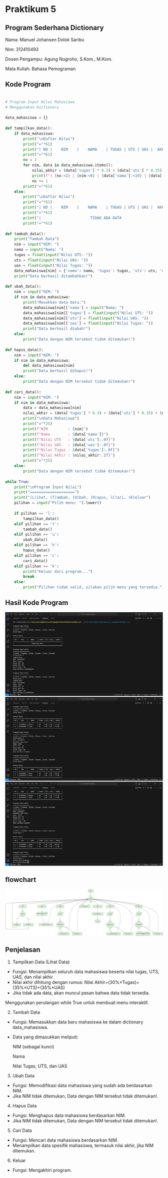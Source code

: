 # Praktikum 5
## Program Sederhana Dictionary
Nama: Manuel Johansen Dolok Saribu

Nim: 312410493

Dosen Pengampu: Agung Nugroho, S.Kom., M.Kom.

Mata Kuliah: Bahasa Pemograman
## Kode Program
```python

# Program Input Nilai Mahasiswa
# Menggunakan Dictionary

data_mahasiswa = {}

def tampilkan_data():
    if data_mahasiswa:
        print("\nDaftar Nilai")
        print("="*61)
        print("| NO |    NIM    |    NAMA    | TUGAS | UTS | UAS |  AKHIR  |")
        print("="*61)
        no = 1
        for nim, data in data_mahasiswa.items():
            nilai_akhir = (data['tugas'] * 0.3) + (data['uts'] * 0.35) + (data['uas'] * 0.35)
            print(f"| {no:<2} | {nim:<8} | {data['nama']:<10} | {data['tugas']:<5.0f} | {data['uts']:<3.0f} | {data['uas']:<3.0f} | {nilai_akhir:<7.2f} |")
            no += 1
        print("="*61)
    else:
        print("\nDaftar Nilai")
        print("="*61)
        print("| NO |    NIM    |    NAMA    | TUGAS | UTS | UAS |  AKHIR  |")
        print("="*61)
        print("|                      TIDAK ADA DATA                       |")
        print("="*61)

def tambah_data():
    print("Tambah Data")
    nim = input("NIM: ")
    nama = input("Nama: ")
    tugas = float(input("Nilai UTS: "))
    uts = float(input("Nilai UAS: "))
    uas = float(input("Nilai Tugas: "))
    data_mahasiswa[nim] = {'nama': nama, 'tugas': tugas, 'uts': uts, 'uas': uas}
    print("Data berhasil ditambahkan!")

def ubah_data():
    nim = input("NIM: ")
    if nim in data_mahasiswa:
        print("Masukkan data baru:")
        data_mahasiswa[nim]['nama'] = input("Nama: ")
        data_mahasiswa[nim]['tugas'] = float(input("Nilai UTS: "))
        data_mahasiswa[nim]['uts'] = float(input("Nilai UAS: "))
        data_mahasiswa[nim]['uas'] = float(input("Nilai Tugas: "))
        print("Data berhasil diubah!")
    else:
        print("Data dengan NIM tersebut tidak ditemukan!")

def hapus_data():
    nim = input("NIM: ")
    if nim in data_mahasiswa:
        del data_mahasiswa[nim]
        print("Data berhasil dihapus!")
    else:
        print("Data dengan NIM tersebut tidak ditemukan!")

def cari_data():
    nim = input("NIM: ")
    if nim in data_mahasiswa:
        data = data_mahasiswa[nim]
        nilai_akhir = (data['tugas'] * 0.3) + (data['uts'] * 0.35) + (data['uas'] * 0.35)
        print("\nData Mahasiswa")
        print("="*25)
        print(f"NIM         : {nim}")
        print(f"Nama        : {data['nama']}")
        print(f"Nilai UTS   : {data['uts']:.0f}")
        print(f"Nilai UAS   : {data['uas']:.0f}")
        print(f"Nilai Tugas : {data['tugas']:.0f}")
        print(f"Nilai Akhir : {nilai_akhir:.2f}")
        print("="*25)
    else:
        print("Data dengan NIM tersebut tidak ditemukan!")

while True:
    print("\nProgram Input Nilai")
    print("====================")
    print("(L)ihat, (T)ambah, (U)bah, (H)apus, (C)ari, (K)eluar")
    pilihan = input("Pilih menu: ").lower()

    if pilihan == 'l':
        tampilkan_data()
    elif pilihan == 't':
        tambah_data()
    elif pilihan == 'u':
        ubah_data()
    elif pilihan == 'h':
        hapus_data()
    elif pilihan == 'c':
        cari_data()
    elif pilihan == 'k':
        print("Keluar dari program...")
        break
    else:
        print("Pilihan tidak valid, silakan pilih menu yang tersedia.")
```
## Hasil Kode Program
![foto](https://github.com/Manueljds2311105/foto/blob/91c436c5940ff771fdb473f548f4ce3c1be9ac9f/Praktikum%205.py%20-%20Visual%20Studio%20Code%20%5BAdministrator%5D%2011_19_2024%204_54_24%20PM.png)
![foto](https://github.com/Manueljds2311105/foto/blob/91c436c5940ff771fdb473f548f4ce3c1be9ac9f/Praktikum%205.py%20-%20Visual%20Studio%20Code%20%5BAdministrator%5D%2011_19_2024%204_55_04%20PM.png)
![foto](https://github.com/Manueljds2311105/foto/blob/91c436c5940ff771fdb473f548f4ce3c1be9ac9f/Praktikum%205.py%20-%20Visual%20Studio%20Code%20%5BAdministrator%5D%2011_19_2024%204_55_30%20PM.png)
## flowchart
![foto](https://github.com/Manueljds2311105/foto/blob/91c436c5940ff771fdb473f548f4ce3c1be9ac9f/Praktikum%205.png)
## Penjelasan
1. Tampilkan Data (Lihat Data)
- Fungsi: Menampilkan seluruh data mahasiswa beserta nilai tugas, UTS, UAS, dan nilai akhir.
- Nilai akhir dihitung dengan rumus: Nilai Akhir=(30%×Tugas)+(35%×UTS)+(35%×UAS)
- Jika tidak ada data, akan muncul pesan bahwa data tidak tersedia.

Menggunakan perulangan while True untuk membuat menu interaktif.

2. Tambah Data
- Fungsi: Memasukkan data baru mahasiswa ke dalam dictionary data_mahasiswa.
- Data yang dimasukkan meliputi:
  
  NIM (sebagai kunci)
  
  Nama
  
  Nilai Tugas, UTS, dan UAS
3. Ubah Data
- Fungsi: Memodifikasi data mahasiswa yang sudah ada berdasarkan NIM.
- Jika NIM tidak ditemukan, Data dengan NIM tersebut tidak ditemukan!.
4. Hapus Data
- Fungsi: Menghapus data mahasiswa berdasarkan NIM.
- Jika NIM tidak ditemukan, Data dengan NIM tersebut tidak ditemukan!.
5. Cari Data
- Fungsi: Mencari data mahasiswa berdasarkan NIM.
- Menampilkan data spesifik mahasiswa, termasuk nilai akhir, jika NIM ditemukan.
6. Keluar
- Fungsi: Mengakhiri program.
